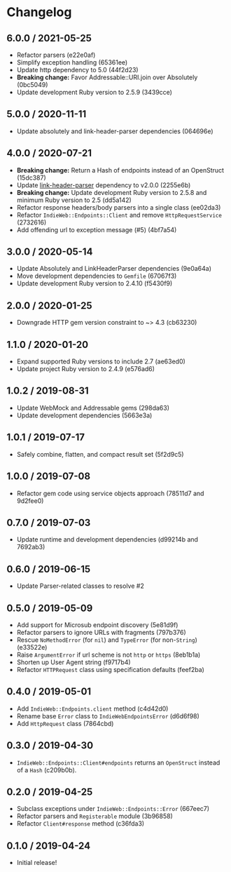 # Changelog

## 6.0.0 / 2021-05-25

- Refactor parsers (e22e0af)
- Simplify exception handling (65361ee)
- Update http dependency to 5.0 (44f2d23)
- **Breaking change:** Favor Addressable::URI.join over Absolutely (0bc5049)
- Update development Ruby version to 2.5.9 (3439cce)

## 5.0.0 / 2020-11-11

- Update absolutely and link-header-parser dependencies (064696e)

## 4.0.0 / 2020-07-21

- **Breaking change:** Return a Hash of endpoints instead of an OpenStruct (15dc387)
- Update [link-header-parser](https://rubygems.org/gems/link-header-parser) dependency to v2.0.0 (2255e6b)
- **Breaking change:** Update development Ruby version to 2.5.8 and minimum Ruby version to 2.5 (dd5a142)
- Refactor response headers/body parsers into a single class (ee02da3)
- Refactor `IndieWeb::Endpoints::Client` and remove `HttpRequestService` (2732616)
- Add offending url to exception message (#5) (4bf7a54)

## 3.0.0 / 2020-05-14

- Update Absolutely and LinkHeaderParser dependencies (9e0a64a)
- Move development dependencies to `Gemfile` (67067f3)
- Update development Ruby version to 2.4.10 (f5430f9)

## 2.0.0 / 2020-01-25

- Downgrade HTTP gem version constraint to ~> 4.3 (cb63230)

## 1.1.0 / 2020-01-20

- Expand supported Ruby versions to include 2.7 (ae63ed0)
- Update project Ruby version to 2.4.9 (e576ad6)

## 1.0.2 / 2019-08-31

- Update WebMock and Addressable gems (298da63)
- Update development dependencies (5663e3a)

## 1.0.1 / 2019-07-17

- Safely combine, flatten, and compact result set (5f2d9c5)

## 1.0.0 / 2019-07-08

-  Refactor gem code using service objects approach (78511d7 and 9d2fee0)

## 0.7.0 / 2019-07-03

- Update runtime and development dependencies (d99214b and 7692ab3)

## 0.6.0 / 2019-06-15

- Update Parser-related classes to resolve #2

## 0.5.0 / 2019-05-09

- Add support for Microsub endpoint discovery (5e81d9f)
- Refactor parsers to ignore URLs with fragments (797b376)
- Rescue `NoMethodError` (for `nil`) and `TypeError` (for non-`String`) (e33522e)
- Raise `ArgumentError` if url scheme is not `http` or `https` (8eb1b1a)
- Shorten up User Agent string (f9717b4)
- Refactor `HTTPRequest` class using specification defaults (feef2ba)

## 0.4.0 / 2019-05-01

- Add `IndieWeb::Endpoints.client` method (c4d42d0)
- Rename base `Error` class to `IndieWebEndpointsError` (d6d6f98)
- Add `HttpRequest` class (7864cbd)

## 0.3.0 / 2019-04-30

- `IndieWeb::Endpoints::Client#endpoints` returns an `OpenStruct` instead of a `Hash` (c209b0b).

## 0.2.0 / 2019-04-25

- Subclass exceptions under `IndieWeb::Endpoints::Error` (667eec7)
- Refactor parsers and `Registerable` module (3b96858)
- Refactor `Client#response` method (c36fda3)

## 0.1.0 / 2019-04-24

- Initial release!
